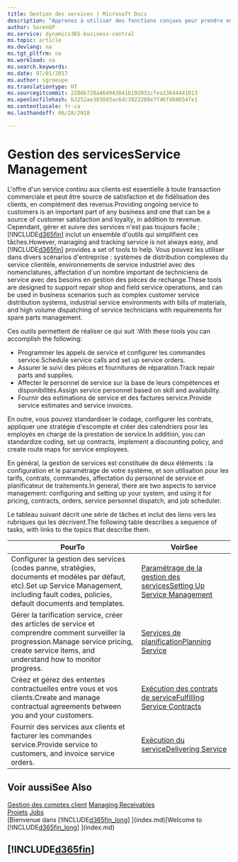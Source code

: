 ```yaml
---
title: Gestion des services | Microsoft Docs
description: "Apprenez à utiliser des fonctions conçues pour prendre en charge les opérations de l'atelier de réparation et du service clientèle."
author: SorenGP
ms.service: dynamics365-business-central
ms.topic: article
ms.devlang: na
ms.tgt_pltfrm: na
ms.workload: na
ms.search.keywords: 
ms.date: 07/01/2017
ms.author: sgroespe
ms.translationtype: HT
ms.sourcegitcommit: 2286b728a464943841b192031cfea13644441013
ms.openlocfilehash: b3252ae3838d3ac6dc3923289e7f46fd60034fe1
ms.contentlocale: fr-ca
ms.lasthandoff: 06/28/2018

---
```

# <a name="service-management"></a><span data-ttu-id="7e45c-103">Gestion des services</span><span class="sxs-lookup"><span data-stu-id="7e45c-103">Service Management</span></span>
<span data-ttu-id="7e45c-104">L'offre d'un service continu aux clients est essentielle à toute transaction commerciale et peut être source de satisfaction et de fidélisation des clients, en complément des revenus.</span><span class="sxs-lookup"><span data-stu-id="7e45c-104">Providing ongoing service to customers is an important part of any business and one that can be a source of customer satisfaction and loyalty, in addition to revenue.</span></span> <span data-ttu-id="7e45c-105">Cependant, gérer et suivre des services n'est pas toujours facile ; [!INCLUDE[d365fin](includes/d365fin_md.md)] inclut un ensemble d'outils qui simplifient ces tâches.</span><span class="sxs-lookup"><span data-stu-id="7e45c-105">However, managing and tracking service is not always easy, and [!INCLUDE[d365fin](includes/d365fin_md.md)] provides a set of tools to help.</span></span> <span data-ttu-id="7e45c-106">Vous pouvez les utiliser dans divers scénarios d'entreprise : systèmes de distribution complexes du service clientèle, environnements de service industriel avec des nomenclatures, affectation d'un nombre important de techniciens de service avec des besoins en gestion des pièces de rechange.</span><span class="sxs-lookup"><span data-stu-id="7e45c-106">These tools are designed to support repair shop and field service operations, and can be used in business scenarios such as complex customer service distribution systems, industrial service environments with bills of materials, and high volume dispatching of service technicians with requirements for spare parts management.</span></span>  

 <span data-ttu-id="7e45c-107">Ces outils permettent de réaliser ce qui suit :</span><span class="sxs-lookup"><span data-stu-id="7e45c-107">With these tools you can accomplish the following:</span></span>  

* <span data-ttu-id="7e45c-108">Programmer les appels de service et configurer les commandes service.</span><span class="sxs-lookup"><span data-stu-id="7e45c-108">Schedule service calls and set up service orders.</span></span>  
* <span data-ttu-id="7e45c-109">Assurer le suivi des pièces et fournitures de réparation.</span><span class="sxs-lookup"><span data-stu-id="7e45c-109">Track repair parts and supplies.</span></span>  
* <span data-ttu-id="7e45c-110">Affecter le personnel de service sur la base de leurs compétences et disponibilités.</span><span class="sxs-lookup"><span data-stu-id="7e45c-110">Assign service personnel based on skill and availability.</span></span>  
* <span data-ttu-id="7e45c-111">Fournir des estimations de service et des factures service.</span><span class="sxs-lookup"><span data-stu-id="7e45c-111">Provide service estimates and service invoices.</span></span>  

<span data-ttu-id="7e45c-112">En outre, vous pouvez standardiser le codage, configurer les contrats, appliquer une stratégie d'escompte et créer des calendriers pour les employés en charge de la prestation de service.</span><span class="sxs-lookup"><span data-stu-id="7e45c-112">In addition, you can standardize coding, set up contracts, implement a discounting policy, and create route maps for service employees.</span></span>  

<span data-ttu-id="7e45c-113">En général, la gestion de services est constituée de deux éléments : la configuration et le paramétrage de votre système, et son utilisation pour les tarifs, contrats, commandes, affectation du personnel de service et planificateur de traitements.</span><span class="sxs-lookup"><span data-stu-id="7e45c-113">In general, there are two aspects to service management: configuring and setting up your system, and using it for pricing, contracts, orders, service personnel dispatch, and job scheduler.</span></span>  

<span data-ttu-id="7e45c-114">Le tableau suivant décrit une série de tâches et inclut des liens vers les rubriques qui les décrivent.</span><span class="sxs-lookup"><span data-stu-id="7e45c-114">The following table describes a sequence of tasks, with links to the topics that describe them.</span></span>   

|<span data-ttu-id="7e45c-115">**Pour**</span><span class="sxs-lookup"><span data-stu-id="7e45c-115">**To**</span></span>|<span data-ttu-id="7e45c-116">**Voir**</span><span class="sxs-lookup"><span data-stu-id="7e45c-116">**See**</span></span>|  
|------------|-------------|  
|<span data-ttu-id="7e45c-117">Configurer la gestion des services (codes panne, stratégies, documents et modèles par défaut, etc).</span><span class="sxs-lookup"><span data-stu-id="7e45c-117">Set up Service Management, including fault codes, policies, default documents and templates.</span></span>|[<span data-ttu-id="7e45c-118">Paramétrage de la gestion des services</span><span class="sxs-lookup"><span data-stu-id="7e45c-118">Setting Up Service Management</span></span>](service-setup-service.md)|  
|<span data-ttu-id="7e45c-119">Gérer la tarification service, créer des articles de service et comprendre comment surveiller la progression.</span><span class="sxs-lookup"><span data-stu-id="7e45c-119">Manage service pricing, create service items, and understand how to monitor progress.</span></span>|[<span data-ttu-id="7e45c-120">Services de planification</span><span class="sxs-lookup"><span data-stu-id="7e45c-120">Planning Service</span></span>](service-plan-service.md)|  
|<span data-ttu-id="7e45c-121">Créez et gérez des ententes contractuelles entre vous et vos clients.</span><span class="sxs-lookup"><span data-stu-id="7e45c-121">Create and manage contractual agreements between you and your customers.</span></span>|[<span data-ttu-id="7e45c-122">Exécution des contrats de service</span><span class="sxs-lookup"><span data-stu-id="7e45c-122">Fulfilling Service Contracts</span></span>](service-fulfill-service-contracts.md)|  
|<span data-ttu-id="7e45c-123">Fournir des services aux clients et facturer les commandes service.</span><span class="sxs-lookup"><span data-stu-id="7e45c-123">Provide service to customers, and invoice service orders.</span></span>|[<span data-ttu-id="7e45c-124">Exécution du service</span><span class="sxs-lookup"><span data-stu-id="7e45c-124">Delivering Service</span></span>](service-deliver-service.md)|  

## <a name="see-also"></a><span data-ttu-id="7e45c-125">Voir aussi</span><span class="sxs-lookup"><span data-stu-id="7e45c-125">See Also</span></span>  
<span data-ttu-id="7e45c-126">[Gestion des comptes client](receivables-manage-receivables.md) </span><span class="sxs-lookup"><span data-stu-id="7e45c-126">[Managing Receivables](receivables-manage-receivables.md) </span></span>  
<span data-ttu-id="7e45c-127">[Projets](projects-how-create-jobs.md) </span><span class="sxs-lookup"><span data-stu-id="7e45c-127">[Jobs](projects-how-create-jobs.md) </span></span>  
<span data-ttu-id="7e45c-128">[Bienvenue dans [!INCLUDE[d365fin_long](includes/d365fin_long_md.md)] ](index.md)</span><span class="sxs-lookup"><span data-stu-id="7e45c-128">[Welcome to [!INCLUDE[d365fin_long](includes/d365fin_long_md.md)] ](index.md)</span></span>

## [!INCLUDE[d365fin](includes/free_trial_md.md)]  
 

